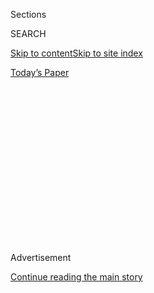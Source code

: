 <div id="app">

<div>

<div>

<div>

<div class="NYTAppHideMasthead css-1q2w90k e1suatyy0">

<div class="section css-ui9rw0 e1suatyy2">

<div class="css-eph4ug er09x8g0">

<div class="css-6n7j50">

</div>

<span class="css-1dv1kvn">Sections</span>

<div class="css-10488qs">

<span class="css-1dv1kvn">SEARCH</span>

</div>

[Skip to content](#site-content)[Skip to site
index](#site-index)

</div>

<div class="css-10698na e1huz5gh0">

</div>

</div>

<div id="masthead-bar-one" class="section hasLinks css-15hmgas e1csuq9d3">

<div class="css-uqyvli e1csuq9d0">

</div>

<div class="css-1uqjmks e1csuq9d1">

</div>

<div class="css-9e9ivx">

[](https://myaccount.nytimes3xbfgragh.onion/auth/login?response_type=cookie&client_id=vi)

</div>

<div class="css-1bvtpon e1csuq9d2">

[Today’s
Paper](https://www.nytimes3xbfgragh.onion/section/todayspaper)

</div>

</div>

</div>

</div>

<div data-aria-hidden="false">

<div id="site-content" data-role="main">

<div>

<div class="css-1aor85t" style="opacity:0.000000001;z-index:-1;visibility:hidden">

<div class="css-1hqnpie">

<div class="css-epjblv">

<span class="css-z6pdnw">He Thought He Had Caught His Co-Worker’s
Stomach Bug. Why Were His Symptoms So
Different?</span>

</div>

<div class="css-k008qs">

<div class="css-1iwv8en">

<span class="css-18z7m18"></span>

<div>

<div>

</div>

</div>

</div>

<span class="css-1n6z4y">https://nyti.ms/2hq9oPz</span>

<div class="css-1705lsu">

<div class="css-4xjgmj">

<div class="css-4skfbu" data-role="toolbar" data-aria-label="Social Media Share buttons, Save button, and Comments Panel with current comment count" data-testid="share-tools">

  - 
  - 
  - 
  - 
    
    <div class="css-6n7j50">
    
    </div>

  - 
  - 

</div>

</div>

</div>

</div>

</div>

</div>

<div class="css-13pd83m">

</div>

<div id="top-wrapper" class="css-1sy8kpn">

<div id="top-slug" class="css-l9onyx">

Advertisement

</div>

[Continue reading the main
story](#after-top)

<div class="ad top-wrapper" style="text-align:center;height:100%;display:block;min-height:250px">

<div id="top" class="place-ad" data-position="top" data-size-key="top">

</div>

</div>

<div id="after-top">

</div>

</div>

<div id="sponsor-wrapper" class="css-1hyfx7x">

<div id="sponsor-slug" class="css-19vbshk">

Supported by

</div>

[Continue reading the main
story](#after-sponsor)

<div id="sponsor" class="ad sponsor-wrapper" style="text-align:center;height:100%;display:block">

</div>

<div id="after-sponsor">

</div>

</div>

[Diagnosis](/column/diagnosis "Diagnosis")

<div class="css-1vkm6nb ehdk2mb0">

# He Thought He Had Caught His Co-Worker’s Stomach Bug. Why Were His Symptoms So Different?

</div>

<div class="css-79elbk" data-testid="photoviewer-wrapper">

<div class="css-z3e15g" data-testid="photoviewer-wrapper-hidden">

</div>

<div class="css-1a48zt4 ehw59r15" data-testid="photoviewer-children">

![<span class="css-ach9cc e1z0qqy90" itemprop="copyrightHolder"><span class="css-1ly73wi e1tej78p0">Credit...</span><span><span>Illustration
by Andreas
Samuelsson</span></span></span>](https://static01.graylady3jvrrxbe.onion/images/2017/08/06/magazine/06diagnosis1/06diagnosis1-articleInline.jpg?quality=75&auto=webp&disable=upscale)

</div>

</div>

<div class="css-xt80pu e12qa4dv0">

<div class="css-18e8msd">

<div class="css-vp77d3 epjyd6m0">

<div class="css-1baulvz">

By <span class="css-1baulvz last-byline" itemprop="name">Lisa Sanders,
M.d.</span>

</div>

</div>

  - Aug. 3,
    2017

  - 
    
    <div class="css-4xjgmj">
    
    <div class="css-d8bdto" data-role="toolbar" data-aria-label="Social Media Share buttons, Save button, and Comments Panel with current comment count" data-testid="share-tools">
    
      - 
      - 
      - 
      - 
        
        <div class="css-6n7j50">
        
        </div>
    
      - 
      - 
    
    </div>
    
    </div>

</div>

</div>

<div class="section meteredContent css-1r7ky0e" name="articleBody" itemprop="articleBody">

<div class="css-1fanzo5 StoryBodyCompanionColumn">

<div class="css-53u6y8">

When Dr. Jennifer Girard walked into the darkened room, her first
thought was that the 61-year-old man looked too healthy to be in the
hospital. It was well past midnight, and though his pale blue eyes had
the puffiness of fatigue, he was awake and alert.

She introduced herself to her newest patient. She was a resident
finishing up her second year of training and was caring for the patients
who came in that night.

## **A Sudden Fever**

He sat up, put on his glasses and explained why he had come to the
hospital. He’d just returned home to Boston from a weeklong trip to
Edinburgh. Once back, his co-worker, a young woman half his age,
developed a horrible stomach illness — lots of pain and diarrhea — that
kept her home for the next two days. But he’d felt fine.

Around the time she was starting to feel better, he woke up feeling
tired and achy. A museum curator, he was leading a group that day to a
nearby town to view a collection, and he thought he could manage. But
that afternoon, on the way home in the tour bus, he began to shiver. He
went home and got into bed. He dug up a thermometer and stuck it under
his tongue. It read 101.

</div>

</div>

<div class="css-1fanzo5 StoryBodyCompanionColumn">

<div class="css-53u6y8">

The next day he was too sick to work. He was expecting that he had the
same stomach bug his co-worker had. But though his stomach felt tender,
the violent symptoms never arrived. He just felt feverish and sore. When
his temperature rose to 103 the following day, he called his doctor’s
office and went in the next afternoon. He was still blazing with fever,
and the doctor sent him to Beth Israel Deaconess Medical Center in
Boston.

## **The Danger of a Helpful Drug**

In the E.R., he was given high-dose acetaminophen to bring his fever
down. And he spent the rest of the day being questioned, prodded, poked
and scanned. None of the tests were revealing, but no one wanted to send
him home, either. He understood why. For the past two years, he’d been
taking a medication called etanercept for Sjogren’s syndrome. The drug
works by tamping down the immune system, and that limited his ability to
fight off infections.

Sjogren’s is an autoimmune disorder — a somewhat mysterious type of
disease in which the body’s own white blood cells attack normal tissue
as if it were an invading organism — in this case wreaking havoc on the
glands that make tears and saliva, as well as on some of the joints. A
weekly injection of etanercept had been helpful, eliminating his joint
pain. But he knew that because of this drug, he was almost helpless in
the face of a serious infection.

Once the acetaminophen kicked in, the patient felt much better. The E.R.
doctors decided to admit him overnight. If, as the doctors suspected, he
had a virus, he’d be fine the next day and could go
home.

</div>

</div>

<div class="css-79elbk" data-testid="photoviewer-wrapper">

<div class="css-z3e15g" data-testid="photoviewer-wrapper-hidden">

</div>

<div class="css-1a48zt4 ehw59r15" data-testid="photoviewer-children">

![<span class="css-ach9cc e1z0qqy90" itemprop="copyrightHolder"><span class="css-1ly73wi e1tej78p0">Credit...</span><span>Illustration
by Andreas
Samuelsson</span></span>](https://static01.graylady3jvrrxbe.onion/images/2017/08/06/magazine/06diagnosis2/06mag-06diagnosis.t_CA1-articleLarge.jpg?quality=75&auto=webp&disable=upscale)

</div>

</div>

<div class="css-1fanzo5 StoryBodyCompanionColumn">

<div class="css-53u6y8">

## **In Search of Infections**

When Girard first heard about her new patient, she read up on the
infections to which people who took etanercept were susceptible. It was
a long list. Viruses couldn’t be treated before diagnosis, so she
focused on bacterial infections. One bacterium that attacks those with
immune deficiencies is food-borne and called listeria. It is often found
in unpasteurized milk and cheeses and tends to cause horrible nausea,
vomiting and diarrhea, which he didn’t have. Legionella pneumonia is
another infection more common in those who take the medication, but he
didn’t have a cough and wasn’t short of breath. A much more common bug,
staph aureus, could cause joint infections — though again, he didn’t
have any complaints about his joints.

</div>

</div>

<div class="css-1fanzo5 StoryBodyCompanionColumn">

<div class="css-53u6y8">

Still, she planned to start him on broad-spectrum antibiotics to cover
all these threats. But when she met him, he didn’t look like someone who
had a terrible infection. The doctors in the E.R. hadn’t given him
antibiotics. She could hold off on the antibiotics and just watch and
wait — but if he had one of the infections she’d read about, delaying
treatment even a few hours could be deadly. To make matters more
complicated, he thought he was allergic to penicillin — though he
couldn’t remember what happened when he took it. This shifted the
risk-benefit ratio. The normally low-stakes decision of whether to start
an antibiotic changed when doing so could be so dangerous.

She asked a colleague, another resident, to assess the patient. Girard
didn’t tell her co-worker that she planned on an antibiotic; she just
asked her to see the patient and give a recommendation. The co-worker
saw the patient and agreed. Even though he looked well, if he had an
infection, he was practically defenseless against it. She should give
him the antibiotics.

## **A New Fever**

Because he had a history of a penicillin allergy, Girard would have to
test him to make sure he could tolerate the medication, which was not
penicillin but a close cousin. Girard ordered a test dose to be given.
If he was going to have a serious reaction to the medicine, he would
have a rash or his blood pressure would drop. Neither happened. So he
got the full dose.

A couple of hours later, Girard got a call. The patient had spiked a
temperature of 102. She ran down to see him. His face was shiny with a
thin layer of sweat, and his cheeks were rosy. And though he looked
uncomfortable, his heart and blood pressure were fine. Thank goodness
she’d given him antibiotics, she thought to herself. She ordered another
dose of Tylenol, and when she came back for one final look at him, he
was sound asleep. His temperature was gone. The sweaty gleam and rosy
cheeks had disappeared.

## **An Answer Emerges**

The next night, when Girard returned to the hospital for her overnight
shift, the first thing she did was check on this patient. She had
admitted five other patients, but he was the one she worried about from
home after signing him over to the day team. In the hours since she last
saw him, his blood had grown an organism in the lab. It was too early to
know precisely what it was. But it was clear that it was bacteria robust
enough to grow quickly in a petri dish and that it wasn’t staph aureus
or Legionella. The list of other possibilities was long, and none really
seemed to fit.

It was another two days before they could finally identify the bug. It
was listeria. Girard — and just about everyone caring for the man — was
surprised. As a physician, you get these pictures in your head about
diseases. For Girard, listeriosis was a disease that you got from
unpasteurized milk and soft cheeses and that caused nausea, vomiting and
diarrhea. She did a little more reading on the unusual infection and
found that while people with normal immune systems may experience these
symptoms, they usually recover quickly, like the patient’s co-worker. In
pregnant women, people over 65 or anyone with an impaired immune system,
however, the infection can break out of the digestive tract — sometimes
without manifesting the typical symptoms — and get into the bloodstream.
From there it can spread like wildfire through the entire body.

</div>

</div>

<div class="css-1fanzo5 StoryBodyCompanionColumn">

<div class="css-53u6y8">

This form of the infection, called invasive listeriosis, can be fatal up
to 30 percent of the time in these patients. Indeed, though less common
than botulism, listeriosis can be just as deadly. Early treatment with
antibiotics can be lifesaving.

If this was a food-borne illness, which food had carried the bacteria?
Though the man and his co-worker did not have unpasteurized milk or soft
cheese on their trip, an internet search showed an outbreak of listeria
this summer in Scotland linked to smoked beef. Neither of them had eaten
smoked beef, but they had shared some smoked salmon. Exactly where
they’d picked up the bug remained a mystery.

Once the medical team knew what he had, they could tailor the
antibiotics. He completed his three-week treatment in July. His doctors
instructed him to take it easy for the rest of the summer, but at this
point he feels mostly back to normal and has returned to his museum and
the work he loves.

</div>

</div>

</div>

<div>

</div>

<div>

</div>

<div>

</div>

<div>

<div id="bottom-wrapper" class="css-1ede5it">

<div id="bottom-slug" class="css-l9onyx">

Advertisement

</div>

[Continue reading the main
story](#after-bottom)

<div id="bottom" class="ad bottom-wrapper" style="text-align:center;height:100%;display:block;min-height:90px">

</div>

<div id="after-bottom">

</div>

</div>

</div>

</div>

</div>

## Site Index

<div>

</div>

## Site Information Navigation

  - [© <span>2020</span> <span>The New York Times
    Company</span>](https://help.nytimes3xbfgragh.onion/hc/en-us/articles/115014792127-Copyright-notice)

<!-- end list -->

  - [NYTCo](https://www.nytco.com/)
  - [Contact
    Us](https://help.nytimes3xbfgragh.onion/hc/en-us/articles/115015385887-Contact-Us)
  - [Work with us](https://www.nytco.com/careers/)
  - [Advertise](https://nytmediakit.com/)
  - [T Brand Studio](http://www.tbrandstudio.com/)
  - [Your Ad
    Choices](https://www.nytimes3xbfgragh.onion/privacy/cookie-policy#how-do-i-manage-trackers)
  - [Privacy](https://www.nytimes3xbfgragh.onion/privacy)
  - [Terms of
    Service](https://help.nytimes3xbfgragh.onion/hc/en-us/articles/115014893428-Terms-of-service)
  - [Terms of
    Sale](https://help.nytimes3xbfgragh.onion/hc/en-us/articles/115014893968-Terms-of-sale)
  - [Site
    Map](https://spiderbites.nytimes3xbfgragh.onion)
  - [Help](https://help.nytimes3xbfgragh.onion/hc/en-us)
  - [Subscriptions](https://www.nytimes3xbfgragh.onion/subscription?campaignId=37WXW)

</div>

</div>

</div>

</div>
